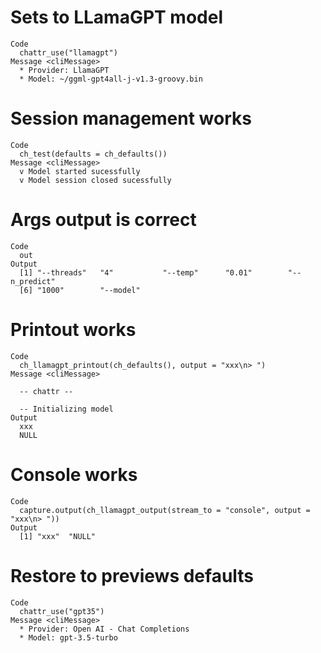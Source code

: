 # Sets to LLamaGPT model

    Code
      chattr_use("llamagpt")
    Message <cliMessage>
      * Provider: LlamaGPT
      * Model: ~/ggml-gpt4all-j-v1.3-groovy.bin

# Session management works

    Code
      ch_test(defaults = ch_defaults())
    Message <cliMessage>
      v Model started sucessfully
      v Model session closed sucessfully

# Args output is correct

    Code
      out
    Output
      [1] "--threads"   "4"           "--temp"      "0.01"        "--n_predict"
      [6] "1000"        "--model"    

# Printout works

    Code
      ch_llamagpt_printout(ch_defaults(), output = "xxx\n> ")
    Message <cliMessage>
      
      -- chattr --
      
      -- Initializing model 
    Output
      xxx
      NULL

# Console works

    Code
      capture.output(ch_llamagpt_output(stream_to = "console", output = "xxx\n> "))
    Output
      [1] "xxx"  "NULL"

# Restore to previews defaults

    Code
      chattr_use("gpt35")
    Message <cliMessage>
      * Provider: Open AI - Chat Completions
      * Model: gpt-3.5-turbo

